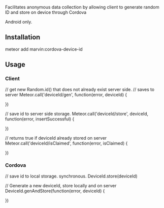 Facilitates anonymous data collection by allowing client to generate random ID and store on device through Cordova

Android only.

## Installation
meteor add marvin:cordova-device-id

## Usage

### Client
// get new Random.id() that does not already exist server side.
// saves to server
Meteor.call('deviceId/gen', function(error, deviceId) {

})

// save id to server side storage.
Meteor.call('deviceId/store', deviceId, function(error, insertSuccessful) {

})

// returns true if deviceId already stored on server
Meteor.call('deviceId/isClaimed', function(error, isClaimed) {

})

### Cordova
// save id to local storage. synchronous.
DeviceId.store(deviceId)

// Generate a new deviceId, store locally and on server
DeviceId.genAndStore(function(error, deviceId) {

})
